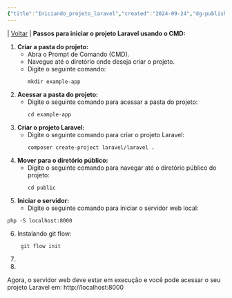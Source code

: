 ```yaml
---
{"title":"Iniciando_projeto_laravel","created":"2024-09-24","dg-publish":true,"tags":["pessoal/estudos","pessoal/quaseumdev","php"],"permalink":"/1-minha-vida/iniciando-projeto-laravel/","dgPassFrontmatter":true}
---
```


| [Voltar](index) |
**Passos para iniciar o projeto Laravel usando o CMD:**

1. **Criar a pasta do projeto:**
   - Abra o Prompt de Comando (CMD).
   - Navegue até o diretório onde deseja criar o projeto.
   - Digite o seguinte comando:
     ```
     mkdir example-app
     ```
2. **Acessar a pasta do projeto:**
   - Digite o seguinte comando para acessar a pasta do projeto:
     ```
     cd example-app
     ```
3. **Criar o projeto Laravel:**
   - Digite o seguinte comando para criar o projeto Laravel:
     ```
     composer create-project laravel/laravel .
     ```
4. **Mover para o diretório público:**
   - Digite o seguinte comando para navegar até o diretório público do projeto:
     ```
     cd public
     ```
5. **Iniciar o servidor:**
   - Digite o seguinte comando para iniciar o servidor web local:
 ```
 php -S localhost:8000
 ```
6. Instalando git flow:
    ```
     git flow init
    ```
1. 
2. 
Agora, o servidor web deve estar em execução e você pode acessar o seu projeto Laravel em:
http://localhost:8000